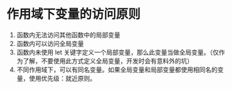 # 作用域下变量的访问原则

1. 函数内无法访问其他函数中的局部变量
2. 函数内可以访问全局变量
3. 函数内未使用 let 关键字定义一个局部变量，那么此变量当做全局变量。（仅作为了解，不要使用此方式定义全局变量，开发时会有意料外的坑）
4. 不同作用域下，可以有同名变量。如果全局变量和局部变量都使用相同名的变量，使用优先级：就近原则。
